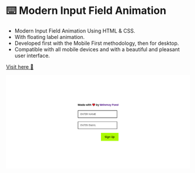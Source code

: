 # ⌨️ Modern Input Field Animation 

- Modern Input Field Animation Using HTML & CSS.
- With floating label animation.
- Developed first with the Mobile First methodology, then for desktop.
- Compatible with all mobile devices and with a beautiful and pleasant user interface.

<a href="https://mrinnnmoy.github.io/modern-field/" target="_blank">Visit here 🚀</a>

![preview img](/modern-field.png)
